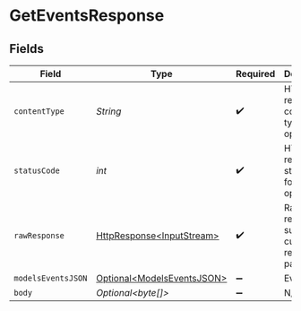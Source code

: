# GetEventsResponse


## Fields

| Field                                                                                                                          | Type                                                                                                                           | Required                                                                                                                       | Description                                                                                                                    |
| ------------------------------------------------------------------------------------------------------------------------------ | ------------------------------------------------------------------------------------------------------------------------------ | ------------------------------------------------------------------------------------------------------------------------------ | ------------------------------------------------------------------------------------------------------------------------------ |
| `contentType`                                                                                                                  | *String*                                                                                                                       | :heavy_check_mark:                                                                                                             | HTTP response content type for this operation                                                                                  |
| `statusCode`                                                                                                                   | *int*                                                                                                                          | :heavy_check_mark:                                                                                                             | HTTP response status code for this operation                                                                                   |
| `rawResponse`                                                                                                                  | [HttpResponse\<InputStream>](https://docs.oracle.com/en/java/javase/11/docs/api/java.net.http/java/net/http/HttpResponse.html) | :heavy_check_mark:                                                                                                             | Raw HTTP response; suitable for custom response parsing                                                                        |
| `modelsEventsJSON`                                                                                                             | [Optional\<ModelsEventsJSON>](../../models/components/ModelsEventsJSON.md)                                                     | :heavy_minus_sign:                                                                                                             | Events                                                                                                                         |
| `body`                                                                                                                         | *Optional\<byte[]>*                                                                                                            | :heavy_minus_sign:                                                                                                             | N/A                                                                                                                            |